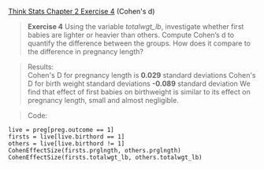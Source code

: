 [Think Stats Chapter 2 Exercise 4](http://greenteapress.com/thinkstats2/html/thinkstats2003.html#toc24) (Cohen's d)

> **Exercise 4**   Using the variable *totalwgt_lb*, investigate whether first babies are lighter or heavier than others. Compute Cohen’s d to quantify the difference between the groups. How does it compare to the difference in pregnancy length?

> Results:  
> Cohen's D for pregnancy length is **0.029** standard deviations
> Cohen's D for birth weight standard deviations **-0.089** standard deviation
> We find that effect of first babies on birthweight is similar to its effect on pregnancy length, small and almost negligible.

> Code:
~~~~
live = preg[preg.outcome == 1]
firsts = live[live.birthord == 1]
others = live[live.birthord != 1]
CohenEffectSize(firsts.prglngth, others.prglngth)
CohenEffectSize(firsts.totalwgt_lb, others.totalwgt_lb)
~~~~
